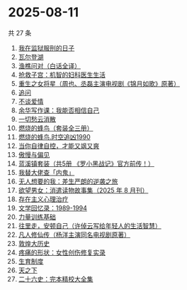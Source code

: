 # 2025-08-11

共 27 条

<!-- BEGIN WEREAD -->
<!-- 最后更新时间 2025-08-11 16:15:16 +0800 -->
1. [我在监狱服刑的日子](https://weread.qq.com/web/bookDetail/e4932260813aba336g01118d)
1. [瓦尔登湖](https://weread.qq.com/web/bookDetail/4ad32b30813aba337g0138ea)
1. [渔樵问对（白话全译）](https://weread.qq.com/web/bookDetail/41532b40813aba3a3g019304)
1. [抢救子宫：机智的妇科医生生活](https://weread.qq.com/web/bookDetail/6ab325f0813aba39eg010162)
1. [重生之女将星（周也、丞磊主演电视剧《锦月如歌》原著）](https://weread.qq.com/web/bookDetail/4a7325e0717e768a4a72aef)
1. [追问](https://weread.qq.com/web/bookDetail/e7b322705d0e04e7b85e068)
1. [不谈爱情](https://weread.qq.com/web/bookDetail/8ab32a30813aba213g01782e)
1. [余华写作课：我能否相信自己](https://weread.qq.com/web/bookDetail/e2632530813aba3b5g015b5b)
1. [一切愁云消散](https://weread.qq.com/web/bookDetail/d9232980813aba15cg019ab1)
1. [燃烧的蜂鸟（套装全三册）](https://weread.qq.com/web/bookDetail/48a32180813aba330g011ad1)
1. [燃烧的蜂鸟.时空追凶1990](https://weread.qq.com/web/bookDetail/80132030813aba32fg018dd6)
1. [当你自律自控，才能又飒又爽](https://weread.qq.com/web/bookDetail/88432b20813ab7fa4g010f4b)
1. [傲慢与偏见](https://weread.qq.com/web/bookDetail/4e132950813aba112g01191f)
1. [蓝溪镇套装（共5册  《罗小黑战记》官方前传！）](https://weread.qq.com/web/bookDetail/051321e0813ab7c85g0149bc)
1. [我替大佬查「内鬼」](https://weread.qq.com/web/bookDetail/9f832df0813aba2fcg0127d9)
1. [无人想要的我：差生严朗的逆袭之旅](https://weread.qq.com/web/bookDetail/d4932dd0813ab9943g0195dd)
1. [欲望男女：消遣读物故事集（2025 年 8 月刊）](https://weread.qq.com/web/bookDetail/a81322d0813aba32ag0106d8)
1. [存在主义心理治疗](https://weread.qq.com/web/bookDetail/538320a0813ab83e4g01836b)
1. [文学回忆录：1989-1994](https://weread.qq.com/web/bookDetail/abd3285071f6e46fabd185f)
1. [力量训练基础](https://weread.qq.com/web/bookDetail/f7732e0071cc8a26f773065)
1. [往里走，安顿自己（许倬云写给年轻人的生活智慧）](https://weread.qq.com/web/bookDetail/80032d40813ab71b8g012ac6)
1. [凡人修仙传（杨洋主演同名电视剧原著）](https://weread.qq.com/web/bookDetail/f8932040571886f89dbe6b5)
1. [敦煌大历史](https://weread.qq.com/web/bookDetail/c4832a70813ab76a1g0188fb)
1. [疼痛的形状：女性创伤修复实录](https://weread.qq.com/web/bookDetail/17c32790813aba136g0195b7)
1. [生育制度](https://weread.qq.com/web/bookDetail/f9132af07165a293f91a6ec)
1. [天之下](https://weread.qq.com/web/bookDetail/4de326a0721770aa4de95f4)
1. [二十六史：完本精校大全集](https://weread.qq.com/web/bookDetail/6e63247072a6d30d6e6d432)
<!-- END WEREAD -->